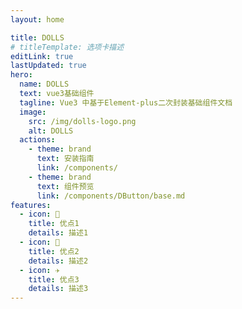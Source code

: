 ```yaml
---
layout: home

title: DOLLS
# titleTemplate: 选项卡描述
editLink: true
lastUpdated: true
hero:
  name: DOLLS
  text: vue3基础组件
  tagline: Vue3 中基于Element-plus二次封装基础组件文档
  image:
    src: /img/dolls-logo.png
    alt: DOLLS
  actions:
    - theme: brand
      text: 安装指南
      link: /components/
    - theme: brand
      text: 组件预览
      link: /components/DButton/base.md
features:
  - icon: 🔨
    title: 优点1
    details: 描述1
  - icon: 🧩
    title: 优点2
    details: 描述2
  - icon: ✈️
    title: 优点3
    details: 描述3
---
```


